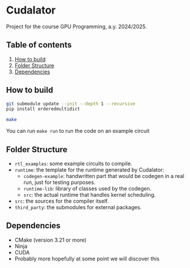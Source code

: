 # Cudalator

Project for the course GPU Programming, a.y. 2024/2025.

## Table of contents

1. [How to build](#how-to-build)
2. [Folder Structure](#folder-structure)
3. [Dependencies](#dependencies)


## How to build

```sh
git submodule update --init --depth 1 --recursive
pip install orderedmultidict

make
```

You can run `make run` to run the code on an example circuit

## Folder Structure

- `rtl_examples`: some example circuits to compile.
- `runtime`: the template for the runtime generated by Cudalator:
    - `codegen-example`: handwritten part that would be codegen in a real run, just for testing purposes.
    - `runtime-lib`: library of classes used by the codegen.
    - `src`: the actual runtime that handles kernel scheduling.
- `src`: the sources for the compiler itself.
- `third_party`: the submodules for external packages.

## Dependencies

- CMake (version 3.21 or more)
- Ninja
- CUDA
- Probably more hopefully at some point we will discover this

